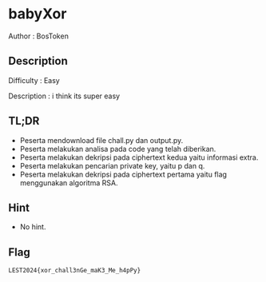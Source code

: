 # babyXor

Author : BosToken

## Description

Difficulty : Easy

Description : i think its super easy

## TL;DR

- Peserta mendownload file chall.py dan output.py.
- Peserta melakukan analisa pada code yang telah diberikan.
- Peserta melakukan dekripsi pada ciphertext kedua yaitu informasi extra.
- Peserta melakukan pencarian private key, yaitu p dan q.
- Peserta melakukan dekripsi pada ciphertext pertama yaitu flag menggunakan algoritma RSA.

## Hint 

- No hint.

## Flag

```
LEST2024{xor_chall3nGe_maK3_Me_h4pPy}
```
